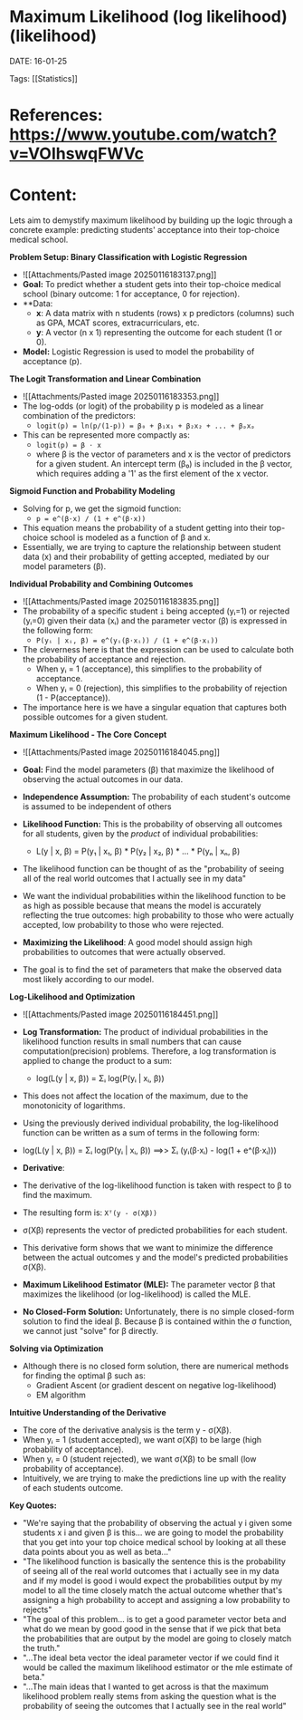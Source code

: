 
# Maximum Likelihood  (log likelihood) (likelihood)


DATE:  16-01-25


Tags: [[Statistics]]

# References:  https://www.youtube.com/watch?v=VOIhswqFWVc


# Content:

Lets aim to demystify maximum likelihood by building up the logic through a concrete example: predicting students' acceptance into their top-choice medical school.

**Problem Setup: Binary Classification with Logistic Regression**

- ![[Attachments/Pasted image 20250116183137.png]]
- **Goal:** To predict whether a student gets into their top-choice medical school (binary outcome: 1 for acceptance, 0 for rejection).
- **Data:
	- **x**: A data matrix with n students (rows) x p predictors (columns) such as GPA, MCAT scores, extracurriculars, etc.
	- **y**: A vector (n x 1) representing the outcome for each student (1 or 0).
- **Model:** Logistic Regression is used to model the probability of acceptance (p).


**The Logit Transformation and Linear Combination**
- ![[Attachments/Pasted image 20250116183353.png]]
- The log-odds (or logit) of the probability p is modeled as a linear combination of the predictors:
	- `logit(p) = ln(p/(1-p)) = β₀ + β₁x₁ + β₂x₂ + ... + βₚxₚ`
- This can be represented more compactly as: 
	- `logit(p) = β ⋅ x` 
	- where β is the vector of parameters and x is the vector of predictors for a given student. An intercept term (β₀) is included in the β vector, which requires adding a '1' as the first element of the x vector.


**Sigmoid Function and Probability Modeling**

- Solving for p, we get the sigmoid function:
	- `p = e^(β⋅x) / (1 + e^(β⋅x))`
- This equation means the probability of a student getting into their top-choice school is modeled as a function of β and x.
- Essentially, we are trying to capture the relationship between student data (x) and their probability of getting accepted, mediated by our model parameters (β).


**Individual Probability and Combining Outcomes**

- ![[Attachments/Pasted image 20250116183835.png]]
- The probability of a specific student `i` being accepted (yᵢ=1) or rejected (yᵢ=0) given their data (xᵢ) and the parameter vector (β) is expressed in the following form:
	- `P(yᵢ | xᵢ, β) = e^(yᵢ(β⋅xᵢ)) / (1 + e^(β⋅xᵢ))`
- The cleverness here is that the expression can be used to calculate both the probability of acceptance and rejection.
	- When yᵢ = 1 (acceptance), this simplifies to the probability of acceptance.
	- When yᵢ = 0 (rejection), this simplifies to the probability of rejection (1 - P(acceptance)).
- The importance here is we have a singular equation that captures both possible outcomes for a given student.


**Maximum Likelihood - The Core Concept**
- ![[Attachments/Pasted image 20250116184045.png]]

- **Goal:** Find the model parameters (β) that maximize the likelihood of observing the actual outcomes in our data.
- **Independence Assumption:** The probability of each student's outcome is assumed to be independent of others
- **Likelihood Function:** This is the probability of observing all outcomes for all students, given by the _product_ of individual probabilities:
	- L(y | x, β) = P(y₁ | x₁, β)  *  P(y₂ | x₂, β)  * ... *  P(yₙ | xₙ, β)
- The likelihood function can be thought of as the "probability of seeing all of the real world outcomes that I actually see in my data"
- We want the individual probabilities within the likelihood function to be as high as possible because that means the model is accurately reflecting the true outcomes: high probability to those who were actually accepted, low probability to those who were rejected.
- **Maximizing the Likelihood**: A good model should assign high probabilities to outcomes that were actually observed.
- The goal is to find the set of parameters that make the observed data most likely according to our model.


**Log-Likelihood and Optimization**
- ![[Attachments/Pasted image 20250116184451.png]]
- **Log Transformation:** The product of individual probabilities in the likelihood function results in small numbers that can cause computation(precision) problems. Therefore, a log transformation is applied to change the product to a sum:
	- log(L(y | x, β)) = Σᵢ log(P(yᵢ | xᵢ, β))
- This does not affect the location of the maximum, due to the monotonicity of logarithms.
- Using the previously derived individual probability, the log-likelihood function can be written as a sum of terms in the following form: 
- log(L(y | x, β)) = Σᵢ log(P(yᵢ | xᵢ, β))  ==>>   Σᵢ (yᵢ(β⋅xᵢ) - log(1 + e^(β⋅xᵢ)))

- **Derivative**:
- The derivative of the log-likelihood function is taken with respect to β to find the maximum.
- The resulting form is:   `Xᵀ(y - σ(Xβ))`
- σ(Xβ) represents the vector of predicted probabilities for each student.
- This derivative form shows that we want to minimize the difference between the actual outcomes y and the model's predicted probabilities σ(Xβ).
- **Maximum Likelihood Estimator (MLE):** The parameter vector β that maximizes the likelihood (or log-likelihood) is called the MLE.
- **No Closed-Form Solution:** Unfortunately, there is no simple closed-form solution to find the ideal β. Because β is contained within the σ function, we cannot just "solve" for β directly.


**Solving via Optimization**

- Although there is no closed form solution, there are numerical methods for finding the optimal β such as:
	- Gradient Ascent (or gradient descent on negative log-likelihood)
	- EM algorithm


**Intuitive Understanding of the Derivative**

- The core of the derivative analysis is the term y - σ(Xβ).
- When yᵢ = 1 (student accepted), we want σ(Xβ) to be large (high probability of acceptance).
- When yᵢ = 0 (student rejected), we want σ(Xβ) to be small (low probability of acceptance).
- Intuitively, we are trying to make the predictions line up with the reality of each students outcome.

**Key Quotes:**

- "We're saying that the probability of observing the actual y i given some students x i and given β is this... we are going to model the probability that you get into your top choice medical school by looking at all these data points about you as well as beta..."
- "The likelihood function is basically the sentence this is the probability of seeing all of the real world outcomes that i actually see in my data and if my model is good i would expect the probabilities output by my model to all the time closely match the actual outcome whether that's assigning a high probability to accept and assigning a low probability to rejects"
- "The goal of this problem... is to get a good parameter vector beta and what do we mean by good good in the sense that if we pick that beta the probabilities that are output by the model are going to closely match the truth."
- "...The ideal beta vector the ideal parameter vector if we could find it would be called the maximum likelihood estimator or the mle estimate of beta."
- "...The main ideas that I wanted to get across is that the maximum likelihood problem really stems from asking the question what is the probability of seeing the outcomes that I actually see in the real world"
